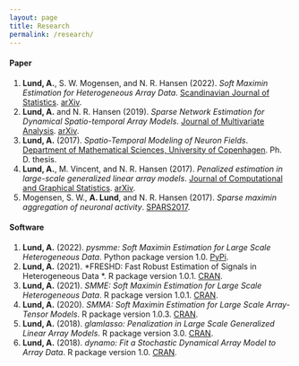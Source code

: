 ```yaml
---
layout: page
title: Research
permalink: /research/
---
```


#### Paper

1. **Lund, A.**, S. W. Mogensen, and N. R. Hansen (2022). *Soft Maximin Estimation for Heterogeneous Array Data*. [Scandinavian Journal of Statistics](https://doi.org/10.1111/sjos.12580).
[arXiv](https://arxiv.org/pdf/1805.02407.pdf).
2. **Lund, A.** and N. R. Hansen (2019). *Sparse Network Estimation for Dynamical Spatio-temporal Array Models*. [Journal of Multivariate Analysis](https://www.sciencedirect.com/science/article/pii/S0047259X18305554).
[arXiv](https://arxiv.org/pdf/1802.08982.pdf).
3. **Lund, A.** (2017). *Spatio-Temporal Modeling of Neuron Fields*.  [Department of Mathematical Sciences, University of Copenhagen](http://www.math.ku.dk/noter/filer/phd17al.pdf). Ph. D. thesis.
4. **Lund, A.**, M. Vincent, and N. R. Hansen (2017). *Penalized estimation in large-scale generalized linear array models*. [Journal of Computational and Graphical Statistics](https://www.tandfonline.com/doi/abs/10.1080/10618600.2017.1279548?journalCode=ucgs20).
[arXiv](https://arxiv.org/pdf/1510.03298.pdf).
5. Mogensen, S. W., **A. Lund**, and N. R. Hansen (2017). *Sparse maximin aggregation of neuronal activity*. [SPARS2017](http://spars2017.lx.it.pt/index_files/papers/SPARS2017_Paper_45.pdf).




#### Software

1. **Lund, A.** (2022). *pysmme: Soft Maximin Estimation for Large Scale Heterogeneous Data*. Python package version 1.0. [PyPi](https://pypi.org/project/pysmme/).
100. **Lund, A.** (2021). *FRESHD: Fast Robust Estimation of Signals in Heterogeneous Data *. R package version 1.0.1. [CRAN](https://cran.r-project.org/web/packages/FRESHD/index.html).
1. **Lund, A.** (2021). *SMME: Soft Maximin Estimation for Large Scale Heterogeneous Data*. R package version 1.0.1. [CRAN](https://cran.r-project.org/web/packages/SMME/index.html).
2. **Lund, A.** (2020). *SMMA: Soft Maximin Estimation for Large Scale Array-Tensor Models*. R package version 1.0.3. [CRAN](https://cran.r-project.org/web/packages/SMMA/index.html).
3. **Lund, A.** (2018). *glamlasso: Penalization in Large Scale Generalized Linear Array Models*. R package version 3.0. [CRAN](https://cran.r-project.org/web/packages/glamlasso/index.html).
4. **Lund, A.** (2018). *dynamo: Fit a Stochastic Dynamical Array Model to Array Data*. R package version 1.0. [CRAN](https://cran.r-project.org/web/packages/dynamo/index.html).


